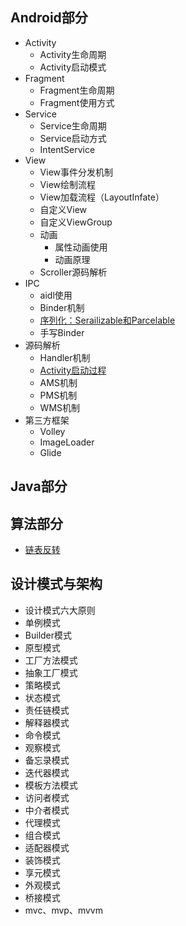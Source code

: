 Android部分
-------
* Activity
  * Activity生命周期
  * Activity启动模式
* Fragment
  * Fragment生命周期
  * Fragment使用方式
* Service
  * Service生命周期 
  * Service启动方式
  * IntentService
* View
  * View事件分发机制
  * View绘制流程
  * View加载流程（LayoutInfate）
  * 自定义View
  * 自定义ViewGroup
  * 动画
    * 属性动画使用
    * 动画原理
  * Scroller源码解析
* IPC
  * aidl使用
  * Binder机制
  * [序列化：Serailizable和Parcelable](http://www.jianshu.com/p/51f560de0df3)
  * 手写Binder
* 源码解析
  * Handler机制
  * [Activity启动过程](http://lruheng.com/2017/03/24/%E4%B8%80%E4%B8%AAAPP%E4%BB%8E%E5%90%AF%E5%8A%A8%E5%88%B0%E4%B8%BB%E9%A1%B5%E9%9D%A2%E6%98%BE%E7%A4%BA%E7%BB%8F%E5%8E%86%E4%BA%86%E5%93%AA%E4%BA%9B%E8%BF%87%E7%A8%8B%EF%BC%9F/)
  * AMS机制
  * PMS机制
  * WMS机制
* 第三方框架
  * Volley
  * ImageLoader
  * Glide


Java部分
-------

算法部分
-------
* [链表反转](http://www.jianshu.com/p/b2e595a518af)

设计模式与架构
-------
* 设计模式六大原则
* 单例模式
* Builder模式
* 原型模式
* 工厂方法模式
* 抽象工厂模式
* 策略模式
* 状态模式
* 责任链模式
* 解释器模式
* 命令模式
* 观察模式
* 备忘录模式
* 迭代器模式
* 模板方法模式
* 访问者模式
* 中介者模式
* 代理模式
* 组合模式
* 适配器模式
* 装饰模式
* 享元模式
* 外观模式
* 桥接模式
* mvc、mvp、mvvm
